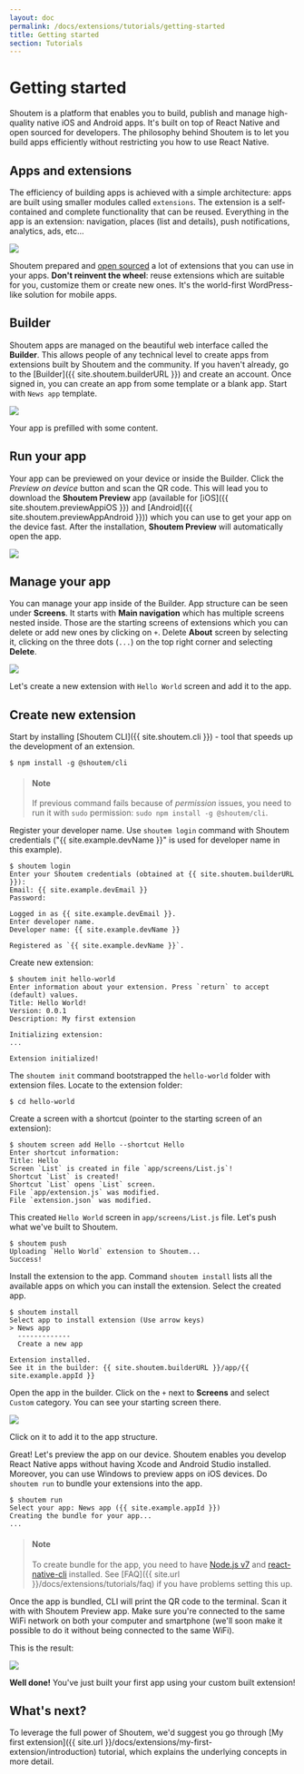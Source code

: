 ```yaml
---
layout: doc
permalink: /docs/extensions/tutorials/getting-started
title: Getting started
section: Tutorials
---
```


# Getting started

Shoutem is a platform that enables you to build, publish and manage high-quality native iOS and Android apps. It's built on top of React Native and open sourced for developers. The philosophy behind Shoutem is to let you build apps efficiently without restricting you how to use React Native.

## Apps and extensions

The efficiency of building apps is achieved with a simple architecture: apps are built using smaller modules called `extensions`. The extension is a self-contained and complete functionality that can be reused. Everything in the app is an extension: navigation, places (list and details), push notifications, analytics, ads, etc...

<p class="image">
<img src='{{ site.url }}/img/tutorials/getting-started/apps-are-made-of-extensions.png'/>
</p>

Shoutem prepared and [open sourced](https://github.com/shoutem/extensions) a lot of extensions that you can use in your apps. **Don't reinvent the wheel**: reuse extensions which are suitable for you, customize them or create new ones. It's the world-first WordPress-like solution for mobile apps.

## Builder

Shoutem apps are managed on the beautiful web interface called the **Builder**. This allows people of any technical level to create apps from extensions built by Shoutem and the community. If you haven't already, go to the [Builder]({{ site.shoutem.builderURL }}) and create an account. Once signed in, you can create an app from some template or a blank app. Start with `News app` template.

<p class="image">
<img src='{{ site.url }}/img/tutorials/getting-started/builder-news-app.png'/>
</p>

Your app is prefilled with some content.

## Run your app

Your app can be previewed on your device or inside the Builder. Click the _Preview on device_ button and scan the QR code. This will lead you to download the **Shoutem Preview** app (available for [iOS]({{ site.shoutem.previewAppiOS }}) and [Android]({{ site.shoutem.previewAppAndroid }})) which you can use to get your app on the device fast. After the installation, **Shoutem Preview** will automatically open the app.

<p class="image">
<img src='{{ site.url }}/img/tutorials/getting-started/shoutem-preview-app.png'/>
</p>

## Manage your app

You can manage your app inside of the Builder. App structure can be seen under **Screens**. It starts with **Main navigation** which has multiple screens nested inside. Those are the starting screens of extensions which you can delete or add new ones by clicking on `+`. Delete **About** screen by selecting it, clicking on the three dots (`...`) on the top right corner and selecting **Delete**.

<p class="image">
<img src='{{ site.url }}/img/tutorials/getting-started/delete-starting-screen.png'/>
</p>

Let's create a new extension with `Hello World` screen and add it to the app.

## Create new extension

Start by installing [Shoutem CLI]({{ site.shoutem.cli }}) - tool that speeds up the development of an extension.

```ShellSession
$ npm install -g @shoutem/cli
```

> #### Note
> If previous command fails because of _permission_ issues, you need to run it with `sudo` permission: `sudo npm install -g @shoutem/cli`.

Register your developer name. Use `shoutem login` command with Shoutem credentials ("{{ site.example.devName }}" is used for developer name in this example).

```ShellSession
$ shoutem login
Enter your Shoutem credentials (obtained at {{ site.shoutem.builderURL }}):
Email: {{ site.example.devEmail }}
Password:

Logged in as {{ site.example.devEmail }}.
Enter developer name.
Developer name: {{ site.example.devName }}

Registered as `{{ site.example.devName }}`.
```

Create new extension:

```ShellSession
$ shoutem init hello-world
Enter information about your extension. Press `return` to accept (default) values.
Title: Hello World!
Version: 0.0.1
Description: My first extension

Initializing extension:
...

Extension initialized!
```

The `shoutem init` command bootstrapped the `hello-world` folder with extension files. Locate to the extension folder:

```ShellSession
$ cd hello-world
```

Create a screen with a shortcut (pointer to the starting screen of an extension):

```ShellSession
$ shoutem screen add Hello --shortcut Hello
Enter shortcut information:
Title: Hello
Screen `List` is created in file `app/screens/List.js`!
Shortcut `List` is created!
Shortcut `List` opens `List` screen.
File `app/extension.js` was modified.
File `extension.json` was modified.
```

This created `Hello World` screen in `app/screens/List.js` file. Let's push what we've built to Shoutem.

```ShellSession
$ shoutem push
Uploading `Hello World` extension to Shoutem...
Success!
```

Install the extension to the app. Command `shoutem install` lists all the available apps on which you can install the extension. Select the created app.

```ShellSession
$ shoutem install
Select app to install extension (Use arrow keys)
> News app
  -------------
  Create a new app

Extension installed.
See it in the builder: {{ site.shoutem.builderURL }}/app/{{ site.example.appId }}
```

Open the app in the builder. Click on the `+` next to **Screens** and select `Custom` category. You can see your starting screen there.

<p class="image">
<img src='{{ site.url }}/img/tutorials/getting-started/custom-starting-screen.png'/>
</p>

Click on it to add it to the app structure.

Great! Let's preview the app on our device. Shoutem enables you develop React Native apps without having Xcode and Android Studio installed. Moreover, you can use Windows to preview apps on iOS devices. Do `shoutem run` to bundle your extensions into the app.

```ShellSession
$ shoutem run
Select your app: News app ({{ site.example.appId }})
Creating the bundle for your app...
...
```

> #### Note
> To create bundle for the app, you need to have [Node.js v7](https://nodejs.org/en/) and [react-native-cli](http://npmjs.com/package/react-native-cli) installed. See [FAQ]({{ site.url }}/docs/extensions/tutorials/faq) if you have problems setting this up.

Once the app is bundled, CLI will print the QR code to the terminal. Scan it with with Shoutem Preview app. Make sure you're connected to the same WiFi network on both your computer and smartphone (we'll soon make it possible to do it without being connected to the same WiFi).

This is the result:

<p class="image">
<img src='{{ site.url }}/img/tutorials/getting-started/hello-world.png'/>
</p>

**Well done!** You've just built your first app using your custom built extension!

## What's next?

To leverage the full power of Shoutem, we'd suggest you go through [My first extension]({{ site.url }}/docs/extensions/my-first-extension/introduction) tutorial, which explains the underlying concepts in more detail.
